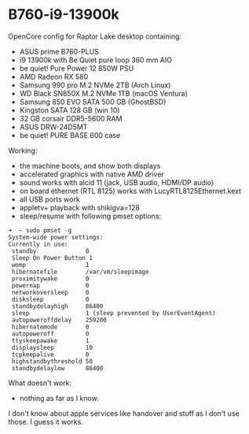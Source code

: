 # B760-i9-13900k

OpenCore config for Raptor Lake desktop containing:

- ASUS prime B760-PLUS
- i9 13900k with Be Quiet pure loop 360 mm AIO
- be quiet! Pure Power 12 850W PSU
- AMD Radeon RX 580
- Samsung 990 pro M.2 NVMe 2TB (Arch Linux)
- WD Black SN850X M.2 NVMe 1TB (macOS Ventura)
- Samsung 850 EVO SATA 500 GB (GhostBSD)
- Kingston SATA 128 GB (win 10)
- 32 GB corsair DDR5-5600 RAM
- ASUS DRW-24D5MT
- be quiet! PURE BASE 600 case

Working:

- the machine boots, and show both displays
- accelerated graphics with native AMD driver
- sound works with alcid 11 (jack, USB audio, HDMI/DP audio)
- on board ethernet (RTL 8125) works with LucyRTL8125Ethernet.kext
- all USB ports work
- appletv+ playback with shikigva=128
- sleep/resume with following pmset options:

```
➜  ~ sudo pmset -g
System-wide power settings:
Currently in use:
 standby              0
 Sleep On Power Button 1
 womp                 1
 hibernatefile        /var/vm/sleepimage
 proximitywake        0
 powernap             0
 networkoversleep     0
 disksleep            0
 standbydelayhigh     86400
 sleep                1 (sleep prevented by UserEventAgent)
 autopoweroffdelay    259200
 hibernatemode        0
 autopoweroff         0
 ttyskeepawake        1
 displaysleep         10
 tcpkeepalive         0
 highstandbythreshold 50
 standbydelaylow      86400
```

What doesn't work:
- nothing as far as I know.

I don't know about apple services like handover and stuff as I don't use those. I guess it works.
